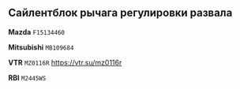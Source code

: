 ## Сайлентблок рычага регулировки развала

__Mazda__ `F15134460`

__Mitsubishi__ `MB109684`

__VTR__ `MZ0116R` https://vtr.su/mz0116r

__RBI__ `M2445WS`